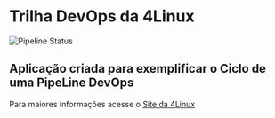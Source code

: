 # Trilha DevOps da 4Linux


![Pipeline Status](https://github.com/gabrieldesantana/DevOpsLab-HelloWorld/actions/workflows/pipeline.yml/badge.svg) 
## Aplicação criada para exemplificar o Ciclo de uma PipeLine DevOps


Para maiores informações acesse o [Site da 4Linux](https://www.4linux.com.br/cursos/devops)
